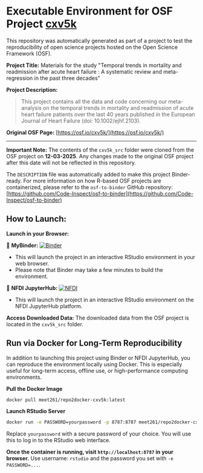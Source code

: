 # Executable Environment for OSF Project [cxv5k](https://osf.io/cxv5k/)

This repository was automatically generated as part of a project to test the reproducibility of open science projects hosted on the Open Science Framework (OSF).

**Project Title:** Materials for the study "Temporal trends in mortality and readmission after acute heart failure : A systematic review and meta-regression in the past three decades"

**Project Description:**
> This project contains all the data and code concerning our meta-analysis on the temporal trends in mortality and readmission of acute heart failure patients over the last 40 years published in the European Journal of Heart Failure (doi: 10.1002/ejhf.2103).

**Original OSF Page:** [https://osf.io/cxv5k/](https://osf.io/cxv5k/)

---

**Important Note:** The contents of the `cxv5k_src` folder were cloned from the OSF project on **12-03-2025**. Any changes made to the original OSF project after this date will not be reflected in this repository.

The `DESCRIPTION` file was automatically added to make this project Binder-ready. For more information on how R-based OSF projects are containerized, please refer to the `osf-to-binder` GitHub repository: [https://github.com/Code-Inspect/osf-to-binder](https://github.com/Code-Inspect/osf-to-binder)

## How to Launch:

**Launch in your Browser:**

🚀 **MyBinder:** [![Binder](https://mybinder.org/badge_logo.svg)](https://mybinder.org/v2/gh/code-inspect-binder/osf_cxv5k/HEAD?urlpath=rstudio)

   * This will launch the project in an interactive RStudio environment in your web browser.
   * Please note that Binder may take a few minutes to build the environment.

🚀 **NFDI JupyterHub:** [![NFDI](https://nfdi-jupyter.de/images/nfdi_badge.svg)](https://hub.nfdi-jupyter.de/r2d/gh/code-inspect-binder/osf_cxv5k/HEAD?urlpath=rstudio)

   * This will launch the project in an interactive RStudio environment on the NFDI JupyterHub platform.

**Access Downloaded Data:**
The downloaded data from the OSF project is located in the `cxv5k_src` folder.

## Run via Docker for Long-Term Reproducibility

In addition to launching this project using Binder or NFDI JupyterHub, you can reproduce the environment locally using Docker. This is especially useful for long-term access, offline use, or high-performance computing environments.

**Pull the Docker Image**

```bash
docker pull meet261/repo2docker-cxv5k:latest
```

**Launch RStudio Server**

```bash
docker run -e PASSWORD=yourpassword -p 8787:8787 meet261/repo2docker-cxv5k
```
Replace `yourpassword` with a secure password of your choice. You will use this to log in to the RStudio web interface.

**Once the container is running, visit `http://localhost:8787` in your browser.**
Use username: `rstudio` and the password you set with `-e PASSWORD=...`.
